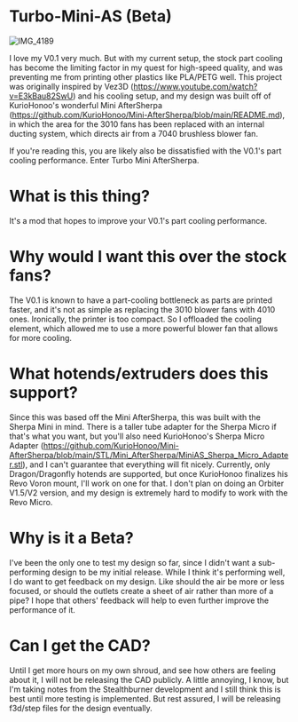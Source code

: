 # Turbo-Mini-AS (Beta)
![IMG_4189](https://user-images.githubusercontent.com/93737816/165895620-29b7efa9-3de0-40d0-9382-efdba18dc3aa.JPG)

I love my V0.1 very much. But with my current setup, the stock part cooling has become the limiting factor in my quest for high-speed quality, and was preventing me from printing other plastics like PLA/PETG well. This project was originally inspired by Vez3D (https://www.youtube.com/watch?v=E3kBau82SwU) and his cooling setup, and my design was built off of KurioHonoo's wonderful Mini AfterSherpa (https://github.com/KurioHonoo/Mini-AfterSherpa/blob/main/README.md), in which the area for the 3010 fans has been replaced with an internal ducting system, which directs air from a 7040 brushless blower fan. 

If you're reading this, you are likely also be dissatisfied with the V0.1's part cooling performance. Enter Turbo Mini AfterSherpa.


# What is this thing?
It's a mod that hopes to improve your V0.1's part cooling performance.

# Why would I want this over the stock fans?
The V0.1 is known to have a part-cooling bottleneck as parts are printed faster, and it's not as simple as replacing the 3010 blower fans with 4010 ones. Ironically, the printer is too compact. So I offloaded the cooling element, which allowed me to use a more powerful blower fan that allows for more cooling. 

# What hotends/extruders does this support?
Since this was based off the Mini AfterSherpa, this was built with the Sherpa Mini in mind. There is a taller tube adapter for the Sherpa Micro if that's what you want, but you'll also need KurioHonoo's Sherpa Micro Adapter (https://github.com/KurioHonoo/Mini-AfterSherpa/blob/main/STL/Mini_AfterSherpa/MiniAS_Sherpa_Micro_Adapter.stl), and I can't guarantee that everything will fit nicely. Currently, only Dragon/Dragonfly hotends are supported, but once KurioHonoo finalizes his Revo Voron mount, I'll work on one for that. I don't plan on doing an Orbiter V1.5/V2 version, and my design is extremely hard to modify to work with the Revo Micro.

# Why is it a Beta?
I've been the only one to test my design so far, since I didn't want a sub-performing design to be my initial release. While I think it's performing well, I do want to get feedback on my design. Like should the air be more or less focused, or should the outlets create a sheet of air rather than more of a pipe? I hope that others' feedback will help to even further improve the performance of it.

# Can I get the CAD?
Until I get more hours on my own shroud, and see how others are feeling about it, I will not be releasing the CAD publicly. A little annoying, I know, but I'm taking notes from the Stealthburner development and I still think this is best until more testing is implemented. But rest assured, I will be releasing f3d/step files for the design eventually.

